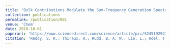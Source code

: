 ```yaml
---
title: "Bulk Contributions Modulate the Sum-Frequency Generation Spectra of Water on Model Sea-Spray Aerosols"
collection: publications
permalink: /publication/001
venue: 'Chem'
date: 2018-10-01
paperurl: 'https://www.sciencedirect.com/science/article/pii/S245192941830175X'
citation: 'Reddy, S. K.; Thiraux, R.; Rudd, B. A. W.; Lin, L.; Adel, T.; Joutsuka, T.; Geiger, F. M.; Allen, H. C.; Morita, A. & Paesani, F. <i>Chem </i>, Vol. 4, pp. 1629-1644, 2018'
---
```



